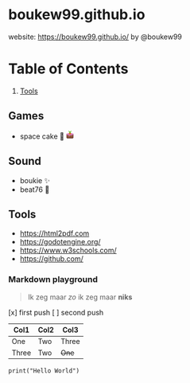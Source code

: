 # boukew99.github.io 

website: https://boukew99.github.io/  by @boukew99

# Table of Contents
1. [Tools](#tools)

## Games
* space cake :rocket: ![favicon](favicon.png)
## Sound
* boukie :sparkles:
* beat76 :metal:
## Tools
* https://html2pdf.com
* https://godotengine.org/
* https://www.w3schools.com/
* https://github.com/

### Markdown playground
> Ik zeg maar *zo* ik zeg maar **niks**

[x] first push
[ ] second push

Col1 | Col2 | Col3
-----|------|------
One | Two | Three
Three | Two | ~~One~~

```print("Hello World")```

